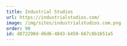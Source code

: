 ```yaml
---
title: Industrial Studios
url: https://industrialstudios.com/
image: /img/sites/industrialstudios.com.png
order: 90
id: d872290d-d6d6-4843-b450-667c8b1651a5
---
```

